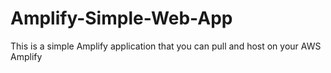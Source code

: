# Amplify-Simple-Web-App
This is a simple Amplify application that you can pull and host on your AWS Amplify
